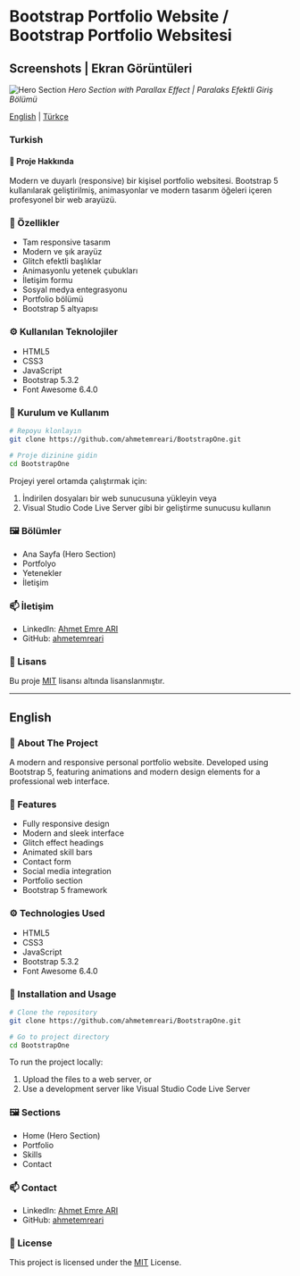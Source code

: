 # Bootstrap Portfolio Website / Bootstrap Portfolio Websitesi

## Screenshots | Ekran Görüntüleri

![Hero Section](screenshoots/nh1.png)
*Hero Section with Parallax Effect | Paralaks Efektli Giriş Bölümü*



[English](#english) | [Türkçe](#turkish)

### Turkish

#### 🎯 Proje Hakkında
Modern ve duyarlı (responsive) bir kişisel portfolio websitesi. Bootstrap 5 kullanılarak geliştirilmiş, animasyonlar ve modern tasarım öğeleri içeren profesyonel bir web arayüzü.

### 🚀 Özellikler
- Tam responsive tasarım
- Modern ve şık arayüz
- Glitch efektli başlıklar
- Animasyonlu yetenek çubukları
- İletişim formu
- Sosyal medya entegrasyonu
- Portfolio bölümü
- Bootstrap 5 altyapısı

### ⚙️ Kullanılan Teknolojiler
- HTML5
- CSS3
- JavaScript
- Bootstrap 5.3.2
- Font Awesome 6.4.0

### 📝 Kurulum ve Kullanım
```bash
# Repoyu klonlayın
git clone https://github.com/ahmetemreari/BootstrapOne.git

# Proje dizinine gidin
cd BootstrapOne
```

Projeyi yerel ortamda çalıştırmak için:
1. İndirilen dosyaları bir web sunucusuna yükleyin veya
2. Visual Studio Code Live Server gibi bir geliştirme sunucusu kullanın

### 🖼️ Bölümler
- Ana Sayfa (Hero Section)
- Portfolyo
- Yetenekler
- İletişim

### 📫 İletişim
- LinkedIn: [Ahmet Emre ARI](https://www.linkedin.com/in/aemreari/)
- GitHub: [ahmetemreari](https://github.com/ahmetemreari)

### 📜 Lisans
Bu proje [MIT](LICENSE) lisansı altında lisanslanmıştır.

---

## English

### 🎯 About The Project
A modern and responsive personal portfolio website. Developed using Bootstrap 5, featuring animations and modern design elements for a professional web interface.

### 🚀 Features
- Fully responsive design
- Modern and sleek interface
- Glitch effect headings
- Animated skill bars
- Contact form
- Social media integration
- Portfolio section
- Bootstrap 5 framework

### ⚙️ Technologies Used
- HTML5
- CSS3
- JavaScript
- Bootstrap 5.3.2
- Font Awesome 6.4.0

### 📝 Installation and Usage
```bash
# Clone the repository
git clone https://github.com/ahmetemreari/BootstrapOne.git

# Go to project directory
cd BootstrapOne
```

To run the project locally:
1. Upload the files to a web server, or
2. Use a development server like Visual Studio Code Live Server

### 🖼️ Sections
- Home (Hero Section)
- Portfolio
- Skills
- Contact

### 📫 Contact
- LinkedIn: [Ahmet Emre ARI](https://www.linkedin.com/in/aemreari/)
- GitHub: [ahmetemreari](https://github.com/ahmetemreari)

### 📜 License
This project is licensed under the [MIT](LICENSE) License.
